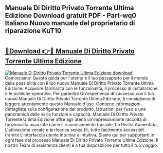 ## Manuale Di Diritto Privato Torrente Ultima Edizione Download gratuit PDF - Part-wq0 Italiano Nuovo manuale del proprietario di riparazione KuT10

# <h2><a href="http://dfcb6vb.blite.top/?on=Manuale+Di+Diritto+Privato+Torrente+Ultima+Edizione">🔗Download 👉🔴 Manuale Di Diritto Privato Torrente Ultima Edizione</a></h2>

[![Manuale Di Diritto Privato Torrente Ultima Edizione download](https://i.imgur.com/lujVjoI.png)](http://dfcb6vb.blite.top/?on=Manuale+Di+Diritto+Privato+Torrente+Ultima+Edizione)
Cominciamo! Questa guida per l'utente è il tuo passaporto per il mondo delle possibilità con il tuo nuovo Manuale Di Diritto Privato Torrente Ultima Edizione. Acquisire familiarità con le funzionalità, il processo di installazione e le politiche operative. Per garantire Un'esperienza di successo con il tuo nuovo Manuale Di Diritto Privato Torrente Ultima Edizione, ti consigliamo di leggere attentamente questo Manuale d'uso. Contiene informazioni dettagliate sulla configurazione del prodotto, Istruzioni per l'uso e una panoramica delle varie funzioni e capacità. Manuale Di Diritto Privato Torrente Ultima Edizione offre agli utenti un'impressionante raccolta di funzionalità avanzate come il riconoscimento facciale, La Realtà Aumentata, L'attivazione vocale e la ricarica senza fili, tutte facilmente accessibili tramite L'interfaccia utente intuitiva e intuitiva. Siamo qui per supportarti in ogni fase del processo Manuale Di Diritto Privato Torrente Ultima Edizione. Il nostro Team di assistenza clienti è a tua disposizione per tutto il tuo viaggio.

